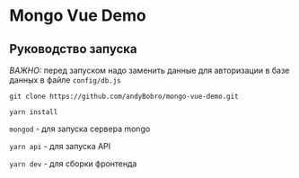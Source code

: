 # Mongo Vue Demo

## Руководство запуска

*ВАЖНО:* перед запуском надо заменить данные для авторизации в базе данных в файле `config/db.js`

 ```git clone https://github.com/andyBobro/mongo-vue-demo.git```
 
 ```yarn install```
 
 `mongod` - для запуска сервера mongo
 
 ```yarn api``` - для запуска API
 
 ```yarn dev``` - для сборки фронтенда
